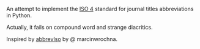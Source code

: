 An attempt to implement the [ISO 4](https://en.wikipedia.org/wiki/ISO_4) standard for journal titles abbreviations in Python.

Actually, it fails on compound word and strange diacritics.

Inspired by [abbrevIso](https://github.com/marcinwrochna/abbrevIso) by @ marcinwrochna.